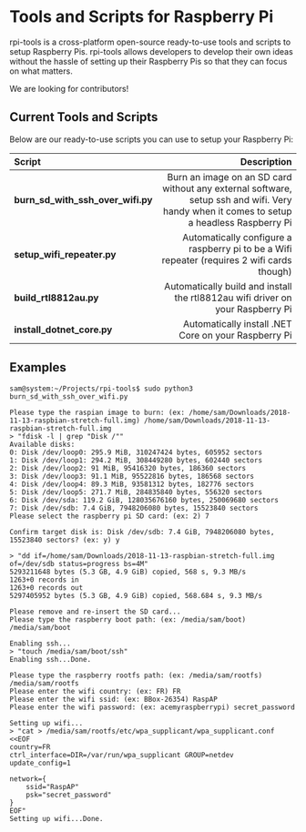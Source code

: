 # Tools and Scripts for Raspberry Pi

rpi-tools is a cross-platform open-source ready-to-use tools and scripts to setup Raspberry Pis.
rpi-tools allows developers to develop their own ideas without the hassle of setting up their Raspberry Pis so that they can focus on what matters.

We are looking for contributors!

## Current Tools and Scripts
Below are our ready-to-use scripts you can use to setup your Raspberry Pi:

|  Script  | Description |
|:---|----------------:|
| **burn_sd_with_ssh_over_wifi.py** | Burn an image on an SD card without any external software, setup ssh and wifi. Very handy when it comes to setup a headless Raspberry Pi |
| **setup_wifi_repeater.py** | Automatically configure a raspberry pi to be a Wifi repeater (requires 2 wifi cards though) |
| **build_rtl8812au.py** | Automatically build and install the rtl8812au wifi driver on your Raspberry Pi |
| **install_dotnet_core.py** | Automatically install .NET Core on your Raspberry Pi |

## Examples
```
sam@system:~/Projects/rpi-tools$ sudo python3 burn_sd_with_ssh_over_wifi.py

Please type the raspian image to burn: (ex: /home/sam/Downloads/2018-11-13-raspbian-stretch-full.img) /home/sam/Downloads/2018-11-13-raspbian-stretch-full.img
> "fdisk -l | grep "Disk /""
Available disks:
0: Disk /dev/loop0: 295.9 MiB, 310247424 bytes, 605952 sectors
1: Disk /dev/loop1: 294.2 MiB, 308449280 bytes, 602440 sectors
2: Disk /dev/loop2: 91 MiB, 95416320 bytes, 186360 sectors
3: Disk /dev/loop3: 91.1 MiB, 95522816 bytes, 186568 sectors
4: Disk /dev/loop4: 89.3 MiB, 93581312 bytes, 182776 sectors
5: Disk /dev/loop5: 271.7 MiB, 284835840 bytes, 556320 sectors
6: Disk /dev/sda: 119.2 GiB, 128035676160 bytes, 250069680 sectors
7: Disk /dev/sdb: 7.4 GiB, 7948206080 bytes, 15523840 sectors
Please select the raspberry pi SD card: (ex: 2) 7

Confirm target disk is: Disk /dev/sdb: 7.4 GiB, 7948206080 bytes, 15523840 sectors? (ex: y) y

> "dd if=/home/sam/Downloads/2018-11-13-raspbian-stretch-full.img of=/dev/sdb status=progress bs=4M"
5293211648 bytes (5.3 GB, 4.9 GiB) copied, 568 s, 9.3 MB/s
1263+0 records in
1263+0 records out
5297405952 bytes (5.3 GB, 4.9 GiB) copied, 568.684 s, 9.3 MB/s

Please remove and re-insert the SD card...
Please type the raspberry boot path: (ex: /media/sam/boot) /media/sam/boot

Enabling ssh...
> "touch /media/sam/boot/ssh"
Enabling ssh...Done.

Please type the raspberry rootfs path: (ex: /media/sam/rootfs) /media/sam/rootfs
Please enter the wifi country: (ex: FR) FR
Please enter the wifi ssid: (ex: BBox-26354) RaspAP
Please enter the wifi password: (ex: acemyraspberrypi) secret_password

Setting up wifi...
> "cat > /media/sam/rootfs/etc/wpa_supplicant/wpa_supplicant.conf <<EOF
country=FR
ctrl_interface=DIR=/var/run/wpa_supplicant GROUP=netdev
update_config=1

network={
    ssid="RaspAP"
    psk="secret_password"
}
EOF"
Setting up wifi...Done.
